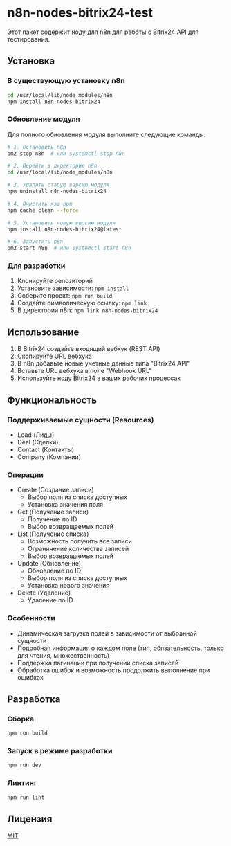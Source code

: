 # n8n-nodes-bitrix24-test

Этот пакет содержит ноду для n8n для работы с Bitrix24 API для тестирования.

## Установка

### В существующую установку n8n

```bash
cd /usr/local/lib/node_modules/n8n
npm install n8n-nodes-bitrix24
```

### Обновление модуля

Для полного обновления модуля выполните следующие команды:

```bash
# 1. Остановить n8n
pm2 stop n8n  # или systemctl stop n8n

# 2. Перейти в директорию n8n
cd /usr/local/lib/node_modules/n8n

# 3. Удалить старую версию модуля
npm uninstall n8n-nodes-bitrix24

# 4. Очистить кэш npm
npm cache clean --force

# 5. Установить новую версию модуля
npm install n8n-nodes-bitrix24@latest

# 6. Запустить n8n
pm2 start n8n  # или systemctl start n8n
```

### Для разработки

1. Клонируйте репозиторий
2. Установите зависимости: `npm install`
3. Соберите проект: `npm run build`
4. Создайте символическую ссылку: `npm link`
5. В директории n8n: `npm link n8n-nodes-bitrix24`

## Использование

1. В Bitrix24 создайте входящий вебхук (REST API)
2. Скопируйте URL вебхука
3. В n8n добавьте новые учетные данные типа "Bitrix24 API"
4. Вставьте URL вебхука в поле "Webhook URL"
5. Используйте ноду Bitrix24 в ваших рабочих процессах

## Функциональность

### Поддерживаемые сущности (Resources)
- Lead (Лиды)
- Deal (Сделки)
- Contact (Контакты)
- Company (Компании)

### Операции
- Create (Создание записи)
  - Выбор поля из списка доступных
  - Установка значения поля
- Get (Получение записи)
  - Получение по ID
  - Выбор возвращаемых полей
- List (Получение списка)
  - Возможность получить все записи
  - Ограничение количества записей
  - Выбор возвращаемых полей
- Update (Обновление)
  - Обновление по ID
  - Выбор поля из списка доступных
  - Установка нового значения
- Delete (Удаление)
  - Удаление по ID

### Особенности
- Динамическая загрузка полей в зависимости от выбранной сущности
- Подробная информация о каждом поле (тип, обязательность, только для чтения, множественность)
- Поддержка пагинации при получении списка записей
- Обработка ошибок и возможность продолжить выполнение при ошибках

## Разработка

### Сборка
```bash
npm run build
```

### Запуск в режиме разработки
```bash
npm run dev
```

### Линтинг
```bash
npm run lint
```

## Лицензия

[MIT](LICENSE) 